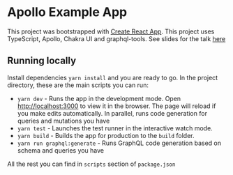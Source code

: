 # Apollo Example App

This project was bootstrapped with [Create React App](https://github.com/facebook/create-react-app). This project uses TypeScript, Apollo, Chakra UI and graphql-tools. See slides for the talk [here](https://krambertech.github.io/graphql-react-talk/index.html)

## Running locally

Install dependencies `yarn install` and you are ready to go. In the project directory, these are the main scripts you can run:

- `yarn dev` - Runs the app in the development mode. Open [http://localhost:3000](http://localhost:3000) to view it in the browser. The page will reload if you make edits automatically. In parallel, runs code generation for queries and mutations you have
- `yarn test` - Launches the test runner in the interactive watch mode.
- `yarn build` - Builds the app for production to the `build` folder.
- `yarn run graphql:generate` - Runs GraphQL code generation based on schema and queries you have

All the rest you can find in `scripts` section of `package.json`
